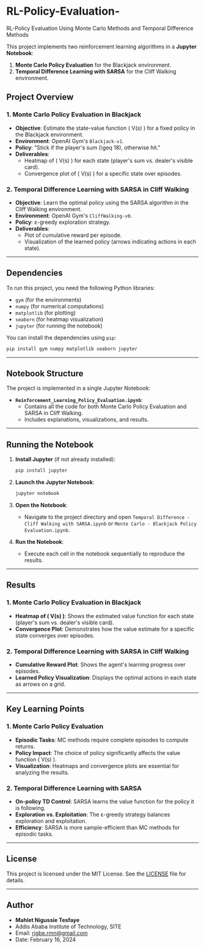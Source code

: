 # RL-Policy-Evaluation-
RL-Policy Evaluation Using Monte Carlo Methods and Temporal Difference Methods

This project implements two reinforcement learning algorithms in a **Jupyter Notebook**:
1. **Monte Carlo Policy Evaluation** for the Blackjack environment.
2. **Temporal Difference Learning with SARSA** for the Cliff Walking environment.


## Project Overview

### 1. Monte Carlo Policy Evaluation in Blackjack
- **Objective**: Estimate the state-value function \( V(s) \) for a fixed policy in the Blackjack environment.
- **Environment**: OpenAI Gym's `Blackjack-v1`.
- **Policy**: "Stick if the player's sum \(\geq 18\), otherwise hit."
- **Deliverables**:
  - Heatmap of \( V(s) \) for each state (player's sum vs. dealer's visible card).
  - Convergence plot of \( V(s) \) for a specific state over episodes.

### 2. Temporal Difference Learning with SARSA in Cliff Walking
- **Objective**: Learn the optimal policy using the SARSA algorithm in the Cliff Walking environment.
- **Environment**: OpenAI Gym's `CliffWalking-v0`.
- **Policy**: ε-greedy exploration strategy.
- **Deliverables**:
  - Plot of cumulative reward per episode.
  - Visualization of the learned policy (arrows indicating actions in each state).

---

## Dependencies

To run this project, you need the following Python libraries:
- `gym` (for the environments)
- `numpy` (for numerical computations)
- `matplotlib` (for plotting)
- `seaborn` (for heatmap visualization)
- `jupyter` (for running the notebook)

You can install the dependencies using `pip`:
```bash
pip install gym numpy matplotlib seaborn jupyter
```

---

## Notebook Structure

The project is implemented in a single Jupyter Notebook:
- **`Reinforcement_Learning_Policy_Evaluation.ipynb`**:
  - Contains all the code for both Monte Carlo Policy Evaluation and SARSA in Cliff Walking.
  - Includes explanations, visualizations, and results.

---

## Running the Notebook

1. **Install Jupyter** (if not already installed):
   ```bash
   pip install jupyter
   ```

2. **Launch the Jupyter Notebook**:
   ```bash
   jupyter notebook
   ```

3. **Open the Notebook**:
   - Navigate to the project directory and open `Temporal Difference - Cliff Walking with SARSA.ipynb` or `Monte Carlo - Blackjack Policy Evaluation.ipynb`.

4. **Run the Notebook**:
   - Execute each cell in the notebook sequentially to reproduce the results.

---

## Results

### 1. Monte Carlo Policy Evaluation in Blackjack
- **Heatmap of \( V(s) \)**: Shows the estimated value function for each state (player's sum vs. dealer's visible card).
- **Convergence Plot**: Demonstrates how the value estimate for a specific state converges over episodes.

### 2. Temporal Difference Learning with SARSA in Cliff Walking
- **Cumulative Reward Plot**: Shows the agent's learning progress over episodes.
- **Learned Policy Visualization**: Displays the optimal actions in each state as arrows on a grid.

---

## Key Learning Points

### 1. Monte Carlo Policy Evaluation
- **Episodic Tasks**: MC methods require complete episodes to compute returns.
- **Policy Impact**: The choice of policy significantly affects the value function \( V(s) \).
- **Visualization**: Heatmaps and convergence plots are essential for analyzing the results.

### 2. Temporal Difference Learning with SARSA
- **On-policy TD Control**: SARSA learns the value function for the policy it is following.
- **Exploration vs. Exploitation**: The ε-greedy strategy balances exploration and exploitation.
- **Efficiency**: SARSA is more sample-efficient than MC methods for episodic tasks.

---

## License

This project is licensed under the MIT License. See the [LICENSE](LICENSE) file for details.

---

## Author

- **Mahlet Nigussie Tesfaye**
- Addis Ababa Institute of Technology, SITE
- Email: rigbe.rmn@gmail.com
- Date: February 16, 2024
